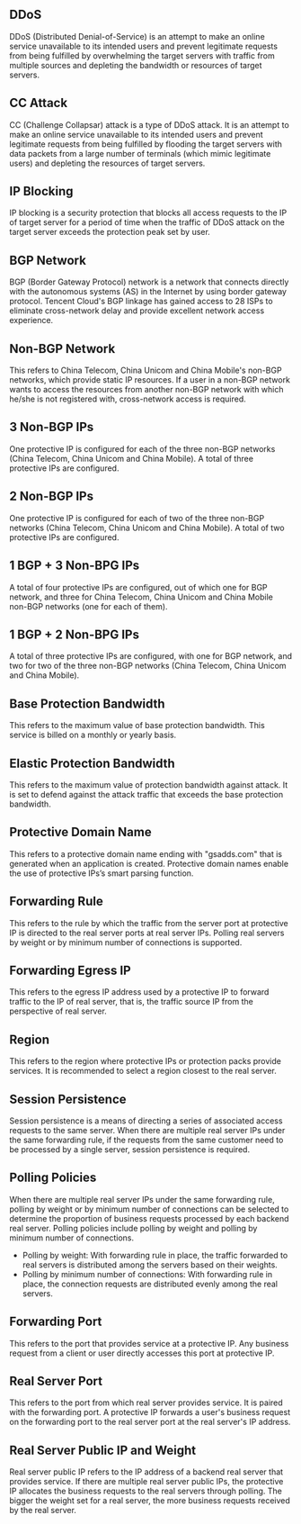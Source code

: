 [//]: # (chinagitpath:XXXXX)

## DDoS
DDoS (Distributed Denial-of-Service) is an attempt to make an online service unavailable to its intended users and prevent legitimate requests from being fulfilled by overwhelming the target servers with traffic from multiple sources and depleting the bandwidth or resources of target servers. 

## CC Attack
CC (Challenge Collapsar) attack is a type of DDoS attack. It is an attempt to make an online service unavailable to its intended users and prevent legitimate requests from being fulfilled by flooding the target servers with data packets from a large number of terminals (which mimic legitimate users) and depleting the resources of target servers. 

## IP Blocking
IP blocking is a security protection that blocks all access requests to the IP of target server for a period of time when the traffic of DDoS attack on the target server exceeds the protection peak set by user.

## BGP Network
BGP (Border Gateway Protocol) network is a network that connects directly with the autonomous systems (AS) in the Internet by using border gateway protocol. Tencent Cloud's BGP linkage has gained access to 28 ISPs to eliminate cross-network delay and provide excellent network access experience.

## Non-BGP Network
This refers to China Telecom, China Unicom and China Mobile's non-BGP networks, which provide static IP resources. If a user in a non-BGP network wants to access the resources from another non-BGP network with which he/she is not registered with, cross-network access is required.

## 3 Non-BGP IPs
One protective IP is configured for each of the three non-BGP networks (China Telecom, China Unicom and China Mobile). A total of three protective IPs are configured.

## 2 Non-BGP IPs
One protective IP is configured for each of two of the three non-BGP networks (China Telecom, China Unicom and China Mobile). A total of two protective IPs are configured.

## 1 BGP + 3 Non-BPG IPs
A total of four protective IPs are configured, out of which one for BGP network, and three for China Telecom, China Unicom and China Mobile non-BGP networks (one for each of them).

## 1 BGP + 2 Non-BPG IPs
A total of three protective IPs are configured, with one for BGP network, and two for two of the three non-BGP networks (China Telecom, China Unicom and China Mobile).

## Base Protection Bandwidth
This refers to the maximum value of base protection bandwidth. This service is billed on a monthly or yearly basis.

## Elastic Protection Bandwidth
This refers to the maximum value of protection bandwidth against attack. It is set to defend against the attack traffic that exceeds the base protection bandwidth.

## Protective Domain Name
This refers to a protective domain name ending with "gsadds.com" that is generated when an application is created. Protective domain names enable the use of protective IPs’s smart parsing function. 

## Forwarding Rule
This refers to the rule by which the traffic from the server port at protective IP is directed to the real server ports at real server IPs. Polling real servers by weight or by minimum number of connections is supported.

## Forwarding Egress IP
This refers to the egress IP address used by a protective IP to forward traffic to the IP of real server, that is, the traffic source IP from the perspective of real server. 

## Region
This refers to the region where protective IPs or protection packs provide services. It is recommended to select a region closest to the real server.

## Session Persistence
Session persistence is a means of directing a series of associated access requests to the same server. When there are multiple real server IPs under the same forwarding rule, if the requests from the same customer need to be processed by a single server, session persistence is required.

## Polling Policies
When there are multiple real server IPs under the same forwarding rule, polling by weight or by minimum number of connections can be selected to determine the proportion of business requests processed by each backend real server. Polling policies include polling by weight and polling by minimum number of connections.
 - Polling by weight: With forwarding rule in place, the traffic forwarded to real servers is distributed among the servers based on their weights.
 - Polling by minimum number of connections: With forwarding rule in place, the connection requests are distributed evenly among the real servers.

## Forwarding Port
This refers to the port that provides service at a protective IP. Any business request from a client or user directly accesses this port at protective IP.

## Real Server Port
This refers to the port from which real server provides service. It is paired with the forwarding port. A protective IP forwards a user's business request on the forwarding port to the real server port at the real server's IP address.

## Real Server Public IP and Weight
Real server public IP refers to the IP address of a backend real server that provides service. If there are multiple real server public IPs, the protective IP allocates the business requests to the real servers through polling. The bigger the weight set for a real server, the more business requests received by the real server.













































